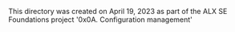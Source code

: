 This directory was created on April 19, 2023 as part of the ALX SE Foundations
project '0x0A. Configuration management'
